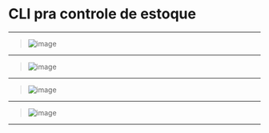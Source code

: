# CLI pra controle de estoque
***
> ![image](https://img.shields.io/badge/lang%3A%20-pascal-yellow)
***
> ![image](https://img.shields.io/badge/state%20%20-in--devlopment-brightgreen)
***
> ![image](https://img.shields.io/badge/version-v(1.00.01)-blue)
***
> ![image](https://img.shields.io/badge/type-%20downloadable-sucess )
***
